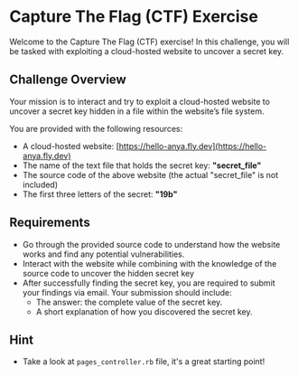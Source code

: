 # Capture The Flag (CTF) Exercise

Welcome to the Capture The Flag (CTF) exercise! In this challenge, you will be tasked with exploiting a cloud-hosted website to uncover a secret key.

## Challenge Overview

Your mission is to interact and try to exploit a cloud-hosted website to uncover a secret key hidden in a file within the website’s file system.

You are provided with the following resources:

- A cloud-hosted website: [https://hello-anya.fly.dev](https://hello-anya.fly.dev)
- The name of the text file that holds the secret key: **"secret_file"**
- The source code of the above website (the actual "secret_file" is not included)
- The first three letters of the secret: **"19b"**

## Requirements

- Go through the provided source code to understand how the website works and find any potential vulnerabilities.
- Interact with the website while combining with the knowledge of the source code to uncover the hidden secret key
- After successfully finding the secret key, you are required to submit your findings via email. Your submission should include:
   - The answer: the complete value of the secret key.
   - A short explanation of how you discovered the secret key.

## Hint

- Take a look at `pages_controller.rb` file, it's a great starting point!

